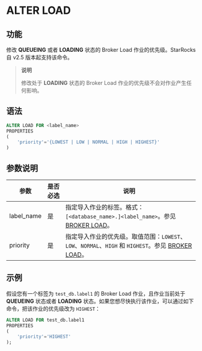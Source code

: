 # ALTER LOAD

## 功能

修改 **QUEUEING** 或者 **LOADING** 状态的 Broker Load 作业的优先级。StarRocks 自 v2.5 版本起支持该命令。

> **说明**
>
> 修改处于 **LOADING** 状态的 Broker Load 作业的优先级不会对作业产生任何影响。

## 语法

```SQL
ALTER LOAD FOR <label_name>
PROPERTIES
(
    'priority'='{LOWEST | LOW | NORMAL | HIGH | HIGHEST}'
)
```

## 参数说明

| **参数**   | **是否必选** | **说明**                                                     |
| ---------- | ------------ | ------------------------------------------------------------ |
| label_name | 是           | 指定导入作业的标签。格式：`[<database_name>.]<label_name>`。参见 [BROKER LOAD](../data-manipulation/BROKER_LOAD.md#database_name-和-label_name)。 |
| priority   | 是           | 指定导入作业的优先级。取值范围：`LOWEST`、`LOW`、`NORMAL`、`HIGH` 和 `HIGHEST`。参见 [BROKER LOAD](../data-manipulation/BROKER_LOAD.md#opt_properties)。 |

## 示例

假设您有一个标签为 `test_db.label1` 的 Broker Load 作业，且作业当前处于 **QUEUEING** 状态或者 **LOADING** 状态。如果您想尽快执行该作业，可以通过如下命令，把该作业的优先级改为 `HIGHEST`：

```SQL
ALTER LOAD FOR test_db.label1
PROPERTIES
(
    'priority'='HIGHEST'
);
```
